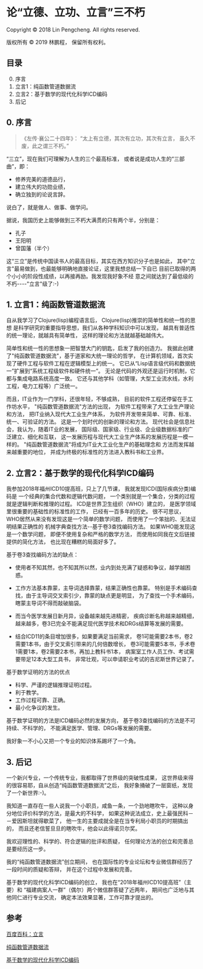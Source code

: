 # 论“立德、立功、立言”三不朽

Copyright © 2018 Lin Pengcheng. All rights reserved.

版权所有 © 2019 林鹏程， 保留所有权利。

## 目录

0. 序言
1. 立言1：纯函数管道数据流
2. 立言2：基于数学的现代化科学ICD编码
3. 后记

## 0. 序言

>
> 《左传·襄公二十四年》：
> “太上有立德，其次有立功，其次有立言，
> 虽久不废，此之谓三不朽。”
>

“三立”，现在我们可理解为人生的三个最高标准，
或者说是成功人生的“三部曲”，即：

- 修养完美的道德品行，
- 建立伟大的功勋业绩，
- 确立独到的论说言辞。

说白了，就是做人、做事、做学问。

据说，我国历史上能够做到三不朽大满贯的只有两个半，分别是：

- 孔子
- 王阳明
- 曾国藩（半个）

这“三立”是传统中国读书人的最高目标，其实在西方知识分子也是如此，
其中"立言"最易做到，也最能够明确地直接论证，这里我想总结一下自已
目前已取得的两个小小的阶段性成绩，以再接再励。我发现我好象不经
意之间就达到了最低级的不朽----"立言"级了:-)

## 1. 立言1：纯函数管道数据流

自从我学习了Clojure(lisp)编程语言后，
Clojure(lisp)推崇的简单性和统一性的思想
是科学研究的重要指导思想，我们从各种学科知识中可以发现，
越具有普适性的统一理论，就越具有简单性，
这样的理论和方法就越基础越伟大。

简单性和统一性的思想象一把智慧大门的钥匙，启发了我的创造力。
我据此创建了"纯函数管道数据流"，基于道家和大统一理论的哲学， 在计算机领域，首次实现了硬件工程与软件工程在逻辑模型上的统一。 它已从“Lisp语言级代码和数据统一”扩展到“系统工程级软件和硬件统一”。 无论是代码的外观还是运行时机制，它都与集成电路系统高度一致。 它还与其他学科（如管理，大型工业流水线，水利工程，电力工程等）广泛统一。

而且，IT业作为一门学科，还很年轻，不够成熟，
目前的软件工程还停留在手工作坊水平，
"纯函数管道数据流"方法的出现，
为软件工程带来了大工业生产理论和方法，
把IT业纳入现代大工业生产体系，
为软件开发带来简单、可靠、标准、统一、可验证的方法。
这是一个划时代的创新的理论和方法。
现代社会是信息社会，我认为，随着IT业的发展，
国际级、国家级、行业级、企业级数据标准的广泛建立、细化和互联，
这一发展历程与现代大工业生产体系的发展历程是一模一样的。
"纯函数管道数据流"将成为IT业大工业化生产的基础理念和
方法而发挥越来越重要的地位，
并成为终极的标准性的方法进入教科书和工业界。

## 2. 立言2：基于数学的现代化科学ICD编码

我参加2018年福州ICD10提高班，只上了几节课，
我就发现ICD(国际疾病分类)编码是
一个经典的集合代数和逻辑代数问题，
一个类别就是一个集合，分类的过程就是逻辑判断和推理的过程。
ICD是世界卫生组织（WHO）建立的，
是医学领域里很重要的基础性的标准性的工作，
已经有一百多年的历史。
很不可思议，WHO居然从来没有发现这是一个简单的数学问题，
而使用了一个笨拙的、无法证明结果正确性的
机械字典查找方法--基于卷3查找编码方法。
如果WHO能发现这是一个数学问题，
即便不使用复杂和严格的数学方法，
而使用如同我在文后链接提供的简化方法，
也比现在糟糕的局面好多了。

基于卷3查找编码方法的缺点：

- 使用者不知其然，也不知其所以然，业内到处充满了疑惑和争议，越学越困惑。

- 工作方法基本靠蒙，主导词选择靠蒙，结果正确性也靠蒙。
  特别是手术编码查找，由于主导词交叉索引少，靠蒙的缺点更是明显， 为了查找一个手术编码，瞎蒙主导词不得而敲破脑袋。

- 而当今医学发展日新月异，设备越来越先进精密，
  疾病诊断名称越来越精细， 越来越多，卷3已完全不能满足现代医学技术和DRGs结算等发展的需要。
  
- 结合ICD11的条目增加很多，如果要满足当前需求，
  卷1可能需要2本书，卷2需要1本书，由于交叉索引带来的几何倍数增长，
  卷3可能需要5本书，手术卷1需要1本，卷2需要2本书，再加上教科书1本， 病案室工作人员工作、考试需要带足12本大型工具书， 非常壮观，可以申请职业考试的吉尼斯世界记录了。

基于数学证明的方法的优点

- 科学、严谨的逻辑推理证明过程。
- 利于教学。
- 工作过程可靠、正确。
- 最小化争议的发生。

基于数学证明的方法是ICD编码必然的发展方向，
基于卷3查找编码的方法是不可持续、不科学的，
不能满足医学、管理、DRGs等发展的需要。

我好象一不小心又把一个专业的知识体系踢坏了一个角。

## 3. 后记

一个新兴专业，一个传统专业，我都取得了世界级的突破性成果，
这世界级来得的很容易耶，自从创造“纯函数管道数据流”之后，
我好象捅破了一层窗纸，发现了一个新世界:-)。

我知道一直存在一些人说我一个小职员，咸鱼一条，一个劲地瞎吹牛，
这种以身分地位评价科学的方法，是最大的不科学，
如果这种说法成立，史上最强民科－－爱因斯坦就得歇菜了，
他一生的主要成就全是在当专利局小职员的时期搞出的，
而且还老信誓旦旦的瞎吹牛，他会以此得诺贝尔奖。

我欢迎理性的、科学的、符合逻辑的批评和质疑，
任何理论方法的创立和完善总是要经历这一步。

我的“纯函数管道数据流”创立期间，
也在国际性的专业论坛和专业微信群经历了一段时间的质疑和答辩，
并在这个过程中发展和完善。

基于数学的现代化科学ICD编码的创立，
我也在“2018年福州ICD10提高班”（主要）和
“福建病案人一群”（偶尔）两个微信群答疑了近两年，
期间也广泛地与其他同仁进行专业交流，
确定本法效果显著，工作可靠才提出的。

## 参考

[百度百科：立言](https://baike.baidu.com/item/%E7%AB%8B%E8%A8%80)

[纯函数管道数据流](https://github.com/linpengcheng/PurefunctionPipelineDataflow)

[基于数学的现代化科学ICD编码](https://github.com/linpengcheng/icd10faq)
